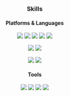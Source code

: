 <div align="center">
<h3>Skills</h3>
<h4>Platforms & Languages</h4>

<img src="https://img.shields.io/badge/W3C-005A9C?style=flat-square&logo=W3C&logoColor=fff"> <img src="https://img.shields.io/badge/HTML5-E34F26?style=flat-square&logo=HTML5&logoColor=fff"> <img src="https://img.shields.io/badge/CSS3-1572B6?style=flat-square&logo=CSS3&logoColor=fff"> <img src="https://img.shields.io/badge/JavaScript-F7DF1E?style=flat-square&logo=JavaScript&logoColor=fff"> <img src="https://img.shields.io/badge/TypeScript-3178C6?style=flat-square&logo=TypeScript&logoColor=fff">

<img src="https://img.shields.io/badge/React-61DAFB?style=flat-square&logo=React&logoColor=fff"> <img src="https://img.shields.io/badge/vue.js-4FC08D?style=flat-square&logo=vue.js&logoColor=fff">

<img src="https://img.shields.io/badge/PHP-777BB4?style=flat-square&logo=PHP&logoColor=fff"> <img src="https://img.shields.io/badge/MySQL-4479A1?style=flat-square&logo=MySQL&logoColor=fff">

<h4>Tools</h4>

<img src="https://img.shields.io/badge/Git-F05032?style=flat-square&logo=Git&logoColor=fff"> <img src="https://img.shields.io/badge/GitHub-181717?style=flat-square&logo=GitHub&logoColor=fff"> <img src="https://img.shields.io/badge/adobephotoshop-31A8FF?style=flat-square&logo=adobephotoshop&logoColor=fff"> <img src="https://img.shields.io/badge/adobeillustrator-FF9A00?style=flat-square&logo=adobeillustrator&logoColor=fff">
</div>
